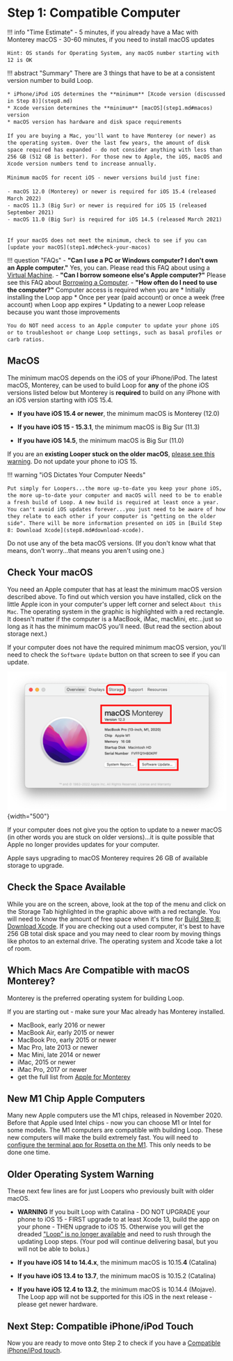 # Step 1: Compatible Computer

!!! info "Time Estimate"
    - 5 minutes, if you already have a Mac with Monterey macOS
    - 30-60 minutes, if you need to install macOS updates

    Hint: OS stands for Operating System, any macOS number starting with 12 is OK

!!! abstract "Summary"
    There are 3 things that have to be at a consistent version number to build Loop.

    * iPhone/iPod iOS determines the **minimum** [Xcode version (discussed in Step 8)](step8.md)
    * Xcode version determines the **minimum** [macOS](step1.md#macos) version
    * macOS version has hardware and disk space requirements

    If you are buying a Mac, you'll want to have Monterey (or newer) as the operating system. Over the last few years, the amount of disk space required has expanded - do not consider anything with less than 256 GB (512 GB is better). For those new to Apple, the iOS, macOS and Xcode version numbers tend to increase annually.

    Minimum macOS for recent iOS - newer versions build just fine:

    - macOS 12.0 (Monterey) or newer is required for iOS 15.4 (released March 2022)
    - macOS 11.3 (Big Sur) or newer is required for iOS 15 (released September 2021)
    - macOS 11.0 (Big Sur) is required for iOS 14.5 (released March 2021)


    If your macOS does not meet the minimum, check to see if you can [update your macOS](step1.md#check-your-macos)

    

!!! question "FAQs"
    - **"Can I use a PC or Windows computer? I don't own an Apple computer."** Yes, you can. Please read this FAQ about using a [Virtual Machine](../faqs/FAQs.md#can-i-use-a-pc-or-windows-computer-to-build).
    - **"Can I borrow someone else's Apple computer?"** Please see this FAQ about [Borrowing a Computer](../faqs/FAQs.md#do-i-need-to-own-my-own-apple-computer).
    - **"How often do I need to use the computer?"** Computer access is required when you are
        * Initially installing the Loop app
        * Once per year (paid account) or once a week (free account) when Loop app expires
        * Updating to a newer Loop release because you want those improvements

    You do NOT need access to an Apple computer to update your phone iOS or to troubleshoot or change Loop settings, such as basal profiles or carb ratios.

## MacOS

The minimum macOS depends on the iOS of your iPhone/iPod. The latest macOS, Monterey, can be used to build Loop for **any** of the phone iOS versions listed below but Monterey is **required** to build on any iPhone with an iOS version starting with iOS 15.4.

* **If you have iOS 15.4 or newer**, the minimum macOS is Monterey (12.0)

* **If you have iOS 15 - 15.3.1**, the minimum macOS is Big Sur (11.3)

* **If you have iOS 14.5**, the minimum macOS is Big Sur (11.0)

If you are an **existing Looper stuck on the older macOS**, [please see this warning](#older-operating-system-warning). Do not update your phone to iOS 15.


!!! warning "iOS Dictates Your Computer Needs"

    Put simply for Loopers...the more up-to-date you keep your phone iOS, the more up-to-date your computer and macOS will need to be to enable a fresh build of Loop. A new build is required at least once a year. You can't avoid iOS updates forever...you just need to be aware of how they relate to each other if your computer is "getting on the older side". There will be more information presented on iOS in [Build Step 8: Download Xcode](step8.md#download-xcode).

Do not use any of the beta macOS versions. (If you don't know what that means, don't worry...that means you aren't using one.)

## Check Your macOS

You need an Apple computer that has at least the minimum macOS version described above. To find out which version you have installed, click on the little Apple icon in your computer's upper left corner and select `About this Mac`. The operating system in the graphic is highlighted with a red rectangle. It doesn't matter if the computer is a MacBook, iMac, macMini, etc...just so long as it has the minimum macOS you'll need. (But read the section about storage next.)

If your computer does not have the required minimum macOS version, you'll need to check the `Software Update` button on that screen to see if you can update.

![image showing macOS and system details](img/macos-12.svg){width="500"}

If your computer does not give you the option to update to a newer macOS (in other words you are stuck on older versions)...it is quite possible that Apple no longer provides updates for your computer.

Apple says upgrading to macOS Monterey requires 26 GB of available storage to upgrade.

## Check the Space Available

While you are on the screen, above, look at the top of the menu and click on the Storage Tab highlighted in the graphic above with a red rectangle.  You will need to know the amount of free space when it's time for [Build Step 8: Download Xcode](step8.md). If you are checking out a used computer, it's best to have 256 GB total disk space and you may need to clear room by moving things like photos to an external drive. The operating system and Xcode take a lot of room.

## Which Macs Are Compatible with macOS Monterey?

Monterey is the preferred operating system for building Loop.

If you are starting out - make sure your Mac already has Monterey installed.

* MacBook, early 2016 or newer
* MacBook Air, early 2015 or newer
* MacBook Pro, early 2015 or newer
* Mac Pro, late 2013 or newer
* Mac Mini, late 2014 or newer
* iMac, 2015 or newer
* iMac Pro, 2017 or newer
* get the full list from [Apple for Monterey](https://support.apple.com/en-us/HT212551)

## New M1 Chip Apple Computers

Many new Apple computers use the M1 chips, released in November 2020. Before that Apple used Intel chips - now you can choose M1 or Intel for some models.  The M1 computers are compatible with building Loop. These new computers will make the build extremely fast. You will need to [configure the terminal app for Rosetta on the M1](step7.md#configure-terminal-app-for-rosetta-on-m1-computer). This only needs to be done one time.


## Older Operating System Warning

These next few lines are for just Loopers who previously built with older macOS.

* **WARNING** If you built Loop with Catalina - DO NOT UPGRADE your phone to iOS 15 - FIRST upgrade to at least Xcode 13, build the app on your phone - THEN upgrade to iOS 15. Otherwise you will get the dreaded ["Loop" is no longer available](updating.md#loop-is-no-longer-available) and need to rush through the updating Loop steps.  (Your pod will continue delivering basal, but you will not be able to bolus.)

* **If you have iOS 14 to 14.4.x**, the minimum macOS is 10.15.**4** (Catalina)

* **If you have iOS 13.4 to 13.7**, the minimum macOS is 10.15.2 (Catalina)

* **If you have iOS 12.4 to 13.2**, the minimum macOS is 10.14.4 (Mojave). The Loop app will not be supported for this iOS in the next release - please get newer hardware.

## Next Step: Compatible iPhone/iPod Touch

Now you are ready to move onto Step 2 to check if you have a [Compatible iPhone/iPod touch](step2.md).
